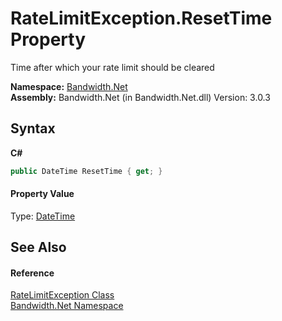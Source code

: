 ﻿# RateLimitException.ResetTime Property 
 

Time after which your rate limit should be cleared

**Namespace:**&nbsp;<a href ="N_Bandwidth_Net.md">Bandwidth.Net</a><br />**Assembly:**&nbsp;Bandwidth.Net (in Bandwidth.Net.dll) Version: 3.0.3

## Syntax

**C#**<br />
``` C#
public DateTime ResetTime { get; }
```


#### Property Value
Type: <a href="http://msdn2.microsoft.com/en-us/library/03ybds8y" target="_blank">DateTime</a>

## See Also


#### Reference
<a href ="T_Bandwidth_Net_RateLimitException.md">RateLimitException Class</a><br /><a href ="N_Bandwidth_Net.md">Bandwidth.Net Namespace</a><br />